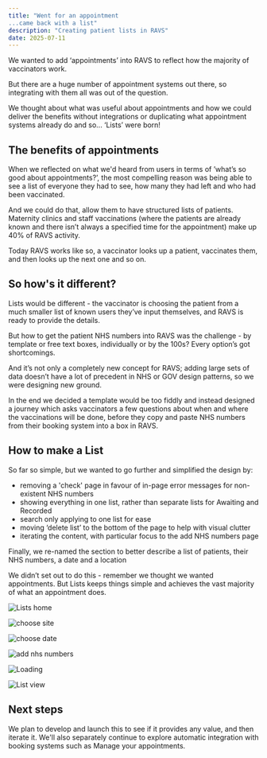 ```yaml
---
title: "Went for an appointment
...came back with a list"
description: "Creating patient lists in RAVS"
date: 2025-07-11
---
```


We wanted to add ‘appointments’ into RAVS to reflect how the majority of vaccinators work.

But there are a huge number of appointment systems out there, so integrating with them all was out of the question.

We thought about what was useful about appointments and how we could deliver the benefits without integrations or duplicating what appointment systems already do and so... ‘Lists’ were born!

## The benefits of appointments

When we reflected on what we'd heard from users in terms of ’what’s so good about appointments?’, the most compelling reason was being able to see a list of everyone they had to see, how many they had left and who had been vaccinated.

And we could do that, allow them to have structured lists of patients. Maternity clinics and staff vaccinations (where the patients are already known and there isn’t always a specified time for the appointment) make up 40% of RAVS activity.

Today RAVS works like so, a vaccinator looks up a patient, vaccinates them, and then looks up the next one and so on.


## So how's it different?

Lists would be different - the vaccinator is choosing the patient from a much smaller list of known users they’ve input themselves, and RAVS is ready to provide the details.

But how to get the patient NHS numbers into RAVS was the challenge - by template or free text boxes, individually or by the 100s? Every option’s got shortcomings.

And it’s not only a completely new concept for RAVS; adding large sets of data doesn’t have a lot of precedent in NHS or GOV design patterns, so we were designing new ground.

In the end we decided a template would be too fiddly and instead designed a journey which asks vaccinators a few questions about when and where the vaccinations will be done, before they copy and paste NHS numbers from their booking system into a box in RAVS.

## How to make a List

So far so simple, but we wanted to go further and simplified the design by:
- removing a 'check' page in favour of in-page error messages for non-existent NHS numbers
- showing everything in one list, rather than separate lists for Awaiting and Recorded
- search only applying to one list for ease
- moving ‘delete list’ to the bottom of the page to help with visual clutter
- iterating the content, with particular focus to the add NHS numbers page
  
Finally, we re-named the section to better describe a list of patients, their NHS numbers, a date and a location

We didn’t set out to do this - remember we thought we wanted appointments. But Lists keeps things simple and achieves the vast majority of what an appointment does.


![Lists home](lists-home-cropped.png)

![choose site](select-site-cropped.png)

![choose date](select-date-cropped.png)

![add nhs numbers](add-numbers-cropped.png)

![Loading](loading-cropped.png)

![List view](lists-list-view.png)



## Next steps

We plan to develop and launch this to see if it provides any value, and then iterate it.  We'll also separately continue to explore automatic integration with booking systems such as Manage your appointments.
